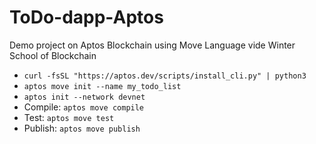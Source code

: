 # ToDo-dapp-Aptos
Demo project on Aptos Blockchain using Move Language vide Winter School of Blockchain

+ ```curl -fsSL "https://aptos.dev/scripts/install_cli.py" | python3```
+ ```aptos move init --name my_todo_list```
+ ```aptos init --network devnet```
+ Compile: ```aptos move compile```
+ Test: ```aptos move test```
+ Publish: ```aptos move publish```
